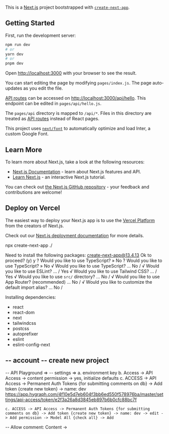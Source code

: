 This is a [Next.js](https://nextjs.org/) project bootstrapped with [`create-next-app`](https://github.com/vercel/next.js/tree/canary/packages/create-next-app).

## Getting Started

First, run the development server:

```bash
npm run dev
# or
yarn dev
# or
pnpm dev
```

Open [http://localhost:3000](http://localhost:3000) with your browser to see the result.

You can start editing the page by modifying `pages/index.js`. The page auto-updates as you edit the file.

[API routes](https://nextjs.org/docs/api-routes/introduction) can be accessed on [http://localhost:3000/api/hello](http://localhost:3000/api/hello). This endpoint can be edited in `pages/api/hello.js`.

The `pages/api` directory is mapped to `/api/*`. Files in this directory are treated as [API routes](https://nextjs.org/docs/api-routes/introduction) instead of React pages.

This project uses [`next/font`](https://nextjs.org/docs/basic-features/font-optimization) to automatically optimize and load Inter, a custom Google Font.

## Learn More

To learn more about Next.js, take a look at the following resources:

- [Next.js Documentation](https://nextjs.org/docs) - learn about Next.js features and API.
- [Learn Next.js](https://nextjs.org/learn) - an interactive Next.js tutorial.

You can check out [the Next.js GitHub repository](https://github.com/vercel/next.js/) - your feedback and contributions are welcome!

## Deploy on Vercel

The easiest way to deploy your Next.js app is to use the [Vercel Platform](https://vercel.com/new?utm_medium=default-template&filter=next.js&utm_source=create-next-app&utm_campaign=create-next-app-readme) from the creators of Next.js.

Check out our [Next.js deployment documentation](https://nextjs.org/docs/deployment) for more details.



<!-- installation -->
npx create-next-app ./

Need to install the following packages:
  create-next-app@13.4.13
Ok to proceed? (y) y
? Would you like to use TypeScript? » No ? Would you like to use TypeScript? » No √ Would you like to use TypeScript? ... No / 
√ Would you like to use ESLint? ...  / Yes
√ Would you like to use Tailwind CSS? ...  / Yes
√ Would you like to use `src/` directory? ... No / 
√ Would you like to use App Router? (recommended) ... No / 
√ Would you like to customize the default import alias? ... No / 

Installing dependencies:
- react
- react-dom
- next
- tailwindcss
- postcss
- autoprefixer
- eslint
- eslint-config-next


<!-- graphQl -->
-- account
-- create new project
-- 

-- API Playground => 
-- settings =>
    a. environment key
    b. Access -> API Access -> content permission -> yes, initialize defaults
    c. ACCESS -> API Access -> Permanent Auth Tokens {for submitting comments on db} -> Add token {create new token} -> name: dev
    https://app.hygraph.com/4f10e5d7eb604f3bb6ed550f578976ba/master/settings/api-access/token/e2f3a26a8d3845eb897b6b0cfc88bc7f

    c. ACCESS -> API Access -> Permanent Auth Tokens {for submitting comments on db} -> Add token {create new token} -> name: dev -> edit -> Add permission -> Model All {check all} -> Add

-- Allow comment: Content -> 